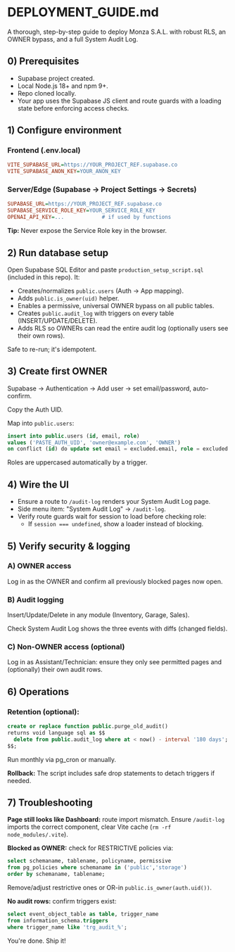 # DEPLOYMENT_GUIDE.md

A thorough, step-by-step guide to deploy Monza S.A.L. with robust RLS, an OWNER bypass, and a full System Audit Log.

## 0) Prerequisites
- Supabase project created.
- Local Node.js 18+ and npm 9+.
- Repo cloned locally.
- Your app uses the Supabase JS client and route guards with a loading state before enforcing access checks.

## 1) Configure environment

### Frontend (.env.local)
```ini
VITE_SUPABASE_URL=https://YOUR_PROJECT_REF.supabase.co
VITE_SUPABASE_ANON_KEY=YOUR_ANON_KEY
```

### Server/Edge (Supabase → Project Settings → Secrets)
```ini
SUPABASE_URL=https://YOUR_PROJECT_REF.supabase.co
SUPABASE_SERVICE_ROLE_KEY=YOUR_SERVICE_ROLE_KEY
OPENAI_API_KEY=...            # if used by functions
```

**Tip:** Never expose the Service Role key in the browser.

## 2) Run database setup
Open Supabase SQL Editor and paste `production_setup_script.sql` (included in this repo). It:

- Creates/normalizes `public.users` (Auth → App mapping).
- Adds `public.is_owner(uid)` helper.
- Enables a permissive, universal OWNER bypass on all public tables.
- Creates `public.audit_log` with triggers on every table (INSERT/UPDATE/DELETE).
- Adds RLS so OWNERs can read the entire audit log (optionally users see their own rows).

Safe to re-run; it's idempotent.

## 3) Create first OWNER
Supabase → Authentication → Add user → set email/password, auto-confirm.

Copy the Auth UID.

Map into `public.users`:

```sql
insert into public.users (id, email, role)
values ('PASTE_AUTH_UID', 'owner@example.com', 'OWNER')
on conflict (id) do update set email = excluded.email, role = excluded.role;
```

Roles are uppercased automatically by a trigger.

## 4) Wire the UI
- Ensure a route to `/audit-log` renders your System Audit Log page.
- Side menu item: "System Audit Log" → `/audit-log`.
- Verify route guards wait for session to load before checking role:
  - If `session === undefined`, show a loader instead of blocking.

## 5) Verify security & logging

### A) OWNER access
Log in as the OWNER and confirm all previously blocked pages now open.

### B) Audit logging
Insert/Update/Delete in any module (Inventory, Garage, Sales).

Check System Audit Log shows the three events with diffs (changed fields).

### C) Non-OWNER access (optional)
Log in as Assistant/Technician: ensure they only see permitted pages and (optionally) their own audit rows.

## 6) Operations

### Retention (optional):
```sql
create or replace function public.purge_old_audit()
returns void language sql as $$
  delete from public.audit_log where at < now() - interval '180 days';
$$;
```
Run monthly via pg_cron or manually.

**Rollback:** The script includes safe drop statements to detach triggers if needed.

## 7) Troubleshooting

**Page still looks like Dashboard:** route import mismatch. Ensure `/audit-log` imports the correct component, clear Vite cache (`rm -rf node_modules/.vite`).

**Blocked as OWNER:** check for RESTRICTIVE policies via:
```sql
select schemaname, tablename, policyname, permissive
from pg_policies where schemaname in ('public','storage')
order by schemaname, tablename;
```
Remove/adjust restrictive ones or OR-in `public.is_owner(auth.uid())`.

**No audit rows:** confirm triggers exist:
```sql
select event_object_table as table, trigger_name
from information_schema.triggers
where trigger_name like 'trg_audit_%';
```

You're done. Ship it!